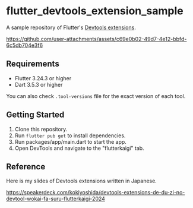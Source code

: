 # flutter_devtools_extension_sample
A sample repository of Flutter's [Devtools extensions](https://docs.flutter.dev/tools/devtools/extensions).



https://github.com/user-attachments/assets/c69e0b02-49d7-4e12-bbfd-6c5db704e3f6



## Requirements
- Flutter 3.24.3 or higher
- Dart 3.5.3 or higher

You can also check `.tool-versions` file for the exact version of each tool.

## Getting Started
1. Clone this repository.
2. Run `flutter pub get` to install dependencies.
3. Run packages/app/main.dart to start the app.
4. Open DevTools and navigate to the "flutterkaigi" tab.

## Reference
Here is my slides of Devtools extensions written in Japanese.

https://speakerdeck.com/kokiyoshida/devtools-extensions-de-du-zi-no-devtool-wokai-fa-suru-flutterkaigi-2024
